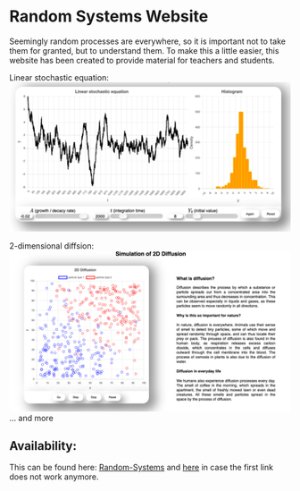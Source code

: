 # Random Systems Website

Seemingly random processes are everywhere, so it is important not to take them for granted, but to understand them. To make this a little easier, this website has been created to provide material for teachers and students.

Linear stochastic equation:
![Linear stochastic equation](images/lse.png)

2-dimensional diffsion:
![2-dimensional diffusion](images/2ddiffusion.png)
... and more

## Availability:

This can be found here: [Random-Systems](https://www.awi.de/fileadmin/user_upload/AWI/Forschung/Klimawissenschaft/Dynamik_des_Palaeoklimas/RandomSystems/index.html) and <a href="https://b-schwertfeger.de/projects/awi-work/RandomSystems" target="_blank" >here</a> in case the first link does not work anymore.
